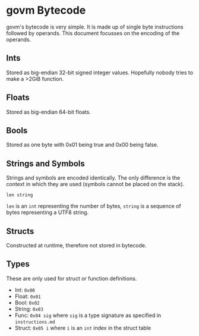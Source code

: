# govm Bytecode

govm's bytecode is very simple. It is made up of single byte instructions
followed by operands. This document focusses on the encoding of the
operands.

## Ints

Stored as big-endian 32-bit signed integer values. Hopefully nobody tries
to make a >2GiB function.

## Floats

Stored as big-endian 64-bit floats.

## Bools

Stored as one byte with 0x01 being true and 0x00 being false.

## Strings and Symbols

Strings and symbols are encoded identically. The only difference is the
context in which they are used (symbols cannot be placed on the stack).

```
len string
```

`len` is an `int` representing the number of bytes, `string` is a sequence
of bytes representing a UTF8 string.

## Structs

Constructed at runtime, therefore not stored in bytecode.

## Types

These are only used for struct or function definitions.

- Int: `0x00`
- Float: `0x01`
- Bool: `0x02`
- String: `0x03`
- Func: `0x04 sig` where `sig` is a type signature as specified in `instructions.md`
- Struct: `0x05 i` where `i` is an `int` index in the struct table
